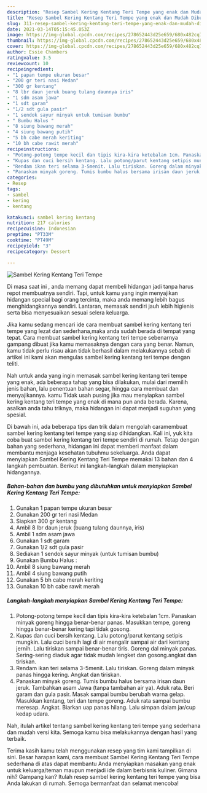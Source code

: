 ```yaml
---
description: "Resep Sambel Kering Kentang Teri Tempe yang enak dan Mudah Dibuat"
title: "Resep Sambel Kering Kentang Teri Tempe yang enak dan Mudah Dibuat"
slug: 311-resep-sambel-kering-kentang-teri-tempe-yang-enak-dan-mudah-dibuat
date: 2021-03-14T05:15:45.053Z
image: https://img-global.cpcdn.com/recipes/278652443d25e659/680x482cq70/sambel-kering-kentang-teri-tempe-foto-resep-utama.jpg
thumbnail: https://img-global.cpcdn.com/recipes/278652443d25e659/680x482cq70/sambel-kering-kentang-teri-tempe-foto-resep-utama.jpg
cover: https://img-global.cpcdn.com/recipes/278652443d25e659/680x482cq70/sambel-kering-kentang-teri-tempe-foto-resep-utama.jpg
author: Essie Chambers
ratingvalue: 3.5
reviewcount: 10
recipeingredient:
- "1 papan tempe ukuran besar"
- "200 gr teri nasi Medan"
- "300 gr kentang"
- "8 lbr daun jeruk buang tulang daunnya iris"
- "1 sdm asam jawa"
- "1 sdt garam"
- "1/2 sdt gula pasir"
- "1 sendok sayur minyak untuk tumisan bumbu"
- " Bumbu Halus "
- "8 siung bawang merah"
- "4 siung bawang putih"
- "5 bh cabe merah keriting"
- "10 bh cabe rawit merah"
recipeinstructions:
- "Potong-potong tempe kecil dan tipis kira-kira ketebalan 1cm. Panaskan minyak goreng hingga benar-benar panas. Masukkan tempe, goreng hingga benar-benar kering tapi tidak gosong."
- "Kupas dan cuci bersih kentang. Lalu potong/parut kentang setipis mungkin. Lalu cuci bersih lagi di air mengalir sampai air dari kentang jernih. Lalu tiriskan sampai benar-benar tiris. Goreng dal minyak panas. Sering-sering diaduk agar tidak mudah lengket dan gosong.angkat dan tiriskan."
- "Rendam ikan teri selama 3-5menit. Lalu tiriskan. Goreng dalam minyak panas hingga kering. Angkat dan tiriskan."
- "Panaskan minyak goreng. Tumis bumbu halus bersama irisan daun jeruk. Tambahkan asam Jawa (tanpa tambahan air ya). Aduk rata. Beri garam dan gula pasir. Masak sampai bumbu berubah warna gelap. Masukkan kentang, teri dan tempe goreng. Aduk rata sampai bumbu meresap. Angkat. Biarkan uap panas hilang. Lalu simpan dalam jar/cup kedap udara."
categories:
- Resep
tags:
- sambel
- kering
- kentang

katakunci: sambel kering kentang 
nutrition: 217 calories
recipecuisine: Indonesian
preptime: "PT33M"
cooktime: "PT49M"
recipeyield: "3"
recipecategory: Dessert

---
```



![Sambel Kering Kentang Teri Tempe](https://img-global.cpcdn.com/recipes/278652443d25e659/680x482cq70/sambel-kering-kentang-teri-tempe-foto-resep-utama.jpg)

Di masa  saat ini , anda memang dapat membeli hidangan jadi tanpa harus repot membuatnya sendiri. Tapi, untuk kamu yang ingin menyajikan hidangan special bagi orang tercinta, maka anda memang lebih bagus menghidangkannya sendiri. Lantaran, memasak sendiri jauh lebih higienis serta bisa menyesuaikan sesuai selera keluarga.

Jika kamu sedang mencari ide cara membuat sambel kering kentang teri tempe yang lezat dan sederhana,maka anda sudah berada di tempat yang tepat. Cara membuat sambel kering kentang teri tempe  sebenarnya gampang dibuat jika kamu memasaknya dengan cara yang benar. Namun, kamu tidak perlu risau akan tidak berhasil dalam melakukannya 
sebab di artikel ini kami akan mengulas sambel kering kentang teri tempe dengan teliti.  



Nah untuk anda yang ingin memasak sambel kering kentang teri tempe yang enak, ada beberapa tahap yang bisa dilakukan, mulai dari memilih jenis bahan, lalu penentuan bahan segar, hingga cara membuat dan menyajikannya. kamu Tidak usah pusing jika mau menyiapkan sambel kering kentang teri tempe yang enak di mana pun anda berada. Karena, asalkan anda  tahu triknya, maka hidangan ini dapat menjadi suguhan yang spesial.

Di bawah ini, ada beberapa tips dan trik dalam mengolah caramembuat sambel kering kentang teri tempe yang siap dihidangkan. Kali ini, yuk kita coba buat sambel kering kentang teri tempe sendiri di rumah. Tetap dengan bahan yang sederhana, hidangan ini dapat memberi manfaat dalam membantu menjaga kesehatan tubuhmu sekeluarga. Anda dapat menyiapkan Sambel Kering Kentang Teri Tempe memakai 13 bahan dan 4 langkah pembuatan. Berikut ini langkah-langkah dalam menyiapkan hidangannya.

<!--inarticleads1-->

##### Bahan-bahan dan bumbu yang dibutuhkan untuk menyiapkan Sambel Kering Kentang Teri Tempe:

1. Gunakan 1 papan tempe ukuran besar
1. Gunakan 200 gr teri nasi Medan
1. Siapkan 300 gr kentang
1. Ambil 8 lbr daun jeruk (buang tulang daunnya, iris)
1. Ambil 1 sdm asam jawa
1. Gunakan 1 sdt garam
1. Gunakan 1/2 sdt gula pasir
1. Sediakan 1 sendok sayur minyak (untuk tumisan bumbu)
1. Gunakan  Bumbu Halus :
1. Ambil 8 siung bawang merah
1. Ambil 4 siung bawang putih
1. Gunakan 5 bh cabe merah keriting
1. Gunakan 10 bh cabe rawit merah




<!--inarticleads2-->

##### Langkah-langkah menyiapkan Sambel Kering Kentang Teri Tempe:

1. Potong-potong tempe kecil dan tipis kira-kira ketebalan 1cm. Panaskan minyak goreng hingga benar-benar panas. Masukkan tempe, goreng hingga benar-benar kering tapi tidak gosong.
1. Kupas dan cuci bersih kentang. Lalu potong/parut kentang setipis mungkin. Lalu cuci bersih lagi di air mengalir sampai air dari kentang jernih. Lalu tiriskan sampai benar-benar tiris. Goreng dal minyak panas. Sering-sering diaduk agar tidak mudah lengket dan gosong.angkat dan tiriskan.
1. Rendam ikan teri selama 3-5menit. Lalu tiriskan. Goreng dalam minyak panas hingga kering. Angkat dan tiriskan.
1. Panaskan minyak goreng. Tumis bumbu halus bersama irisan daun jeruk. Tambahkan asam Jawa (tanpa tambahan air ya). Aduk rata. Beri garam dan gula pasir. Masak sampai bumbu berubah warna gelap. Masukkan kentang, teri dan tempe goreng. Aduk rata sampai bumbu meresap. Angkat. Biarkan uap panas hilang. Lalu simpan dalam jar/cup kedap udara.




Nah, itulah artikel tentang  sambel kering kentang teri tempe  yang sederhana dan mudah versi kita. Semoga kamu bisa melakukannya dengan hasil yang terbaik. 

Terima kasih kamu telah menggunakan resep yang tim kami tampilkan di sini. Besar harapan kami, cara membuat  Sambel Kering Kentang Teri Tempe sederhana di atas dapat membantu Anda menyiapkan masakan yang enak untuk keluarga/teman maupun menjadi ide dalam berbisnis kuliner. Gimana nih? Gampang kan? Itulah resep sambel kering kentang teri tempe yang bisa Anda lakukan di rumah. Semoga bermanfaat dan selamat mencoba!

